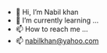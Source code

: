 - 👋 Hi, I’m Nabil khan
- 🌱 I’m currently learning ...
- 📫 How to reach me ...
- 📫 nabilkhan@yahoo.com
<!---
nabilkhan64/nabilkhan64 is a ✨ special ✨ repository because its `README.md` (this file) appears on your GitHub profile.
You can click the Preview link to take a look at your changes.
--->
